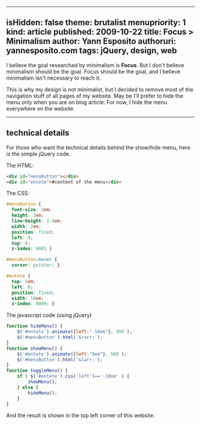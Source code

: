 -----
isHidden:       false
theme: brutalist
menupriority:   1
kind:           article
published: 2009-10-22
title: Focus &gt; Minimalism
author: Yann Esposito
authoruri: yannesposito.com
tags:  jQuery, design, web
-----

I believe the goal researched by minimalism is <strong>Focus</strong>.  But I don't believe minimalism should be the goal. Focus should be the goal, and I believe minimalism isn't necessary to reach it.

This is why my design is not minimalist, but I decided to remove most of the navigation stuff of all pages of my website. May be I'll prefer to hide the menu only when you are on blog article. For now, I hide the menu everywhere on the website.

---

## technical details

For those who want the technical details behind the show/hide menu, here is the simple jQuery code.

The HTML:

`````` html
<div id="menuButton"></div>
<div id="entete">#content of the menu</div>
``````

The CSS:

`````` css
#menuButton {
  font-size: 2em;
  height: 2em;
  line-height: 1.8em;
  width: 2em;
  position: fixed;
  left: 0;
  top: 0;
  z-index: 9001 }

#menuButton:hover {
  cursor: pointer; }

#entete {
  top: 5em;
  left: 0;
  position: fixed;
  width: 10em;
  z-index: 9000; }
``````

The javascript code (using jQuery)

`````` javascript
function hideMenu() {
    $('#entete').animate({left:"-10em"}, 500 );
    $('#menuButton').html('&rarr;');
}
function showMenu() {
    $('#entete').animate({left:"0em"}, 500 );
    $('#menuButton').html('&larr;');
}
function toggleMenu() {
    if ( $('#entete').css('left')=='-10em' ) {
        showMenu();
    } else {
        hideMenu();
    }
}
``````

And the result is shown in the top left corner of this website.

